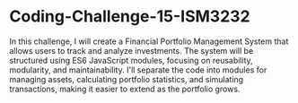 # Coding-Challenge-15-ISM3232
In this challenge, I will create a Financial Portfolio Management System that allows users to track and analyze investments. The system will be structured using ES6 JavaScript modules, focusing on reusability, modularity, and maintainability. I'll separate the code into modules for managing assets, calculating portfolio statistics, and simulating transactions, making it easier to extend as the portfolio grows.